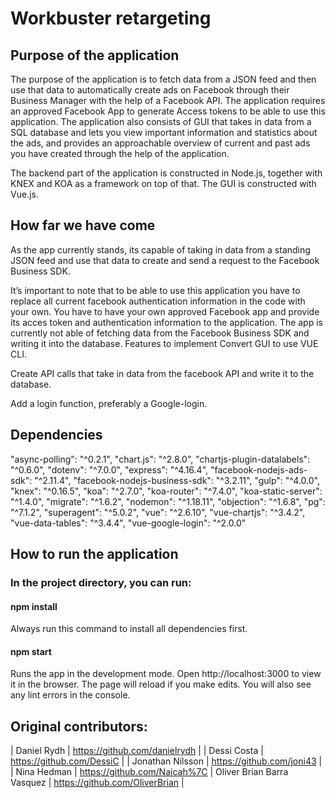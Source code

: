 # Workbuster retargeting

## Purpose of the application

The purpose of the application is to fetch data from a JSON feed and then use that data to automatically create ads on Facebook through their Business Manager with the help of a Facebook API. The application requires an approved Facebook App to generate Access tokens to be able to use this application. The application also consists of GUI that takes in data from a SQL database and lets you view important information and statistics about the ads, and provides an approachable overview of current and past ads you have created through the help of the application.

The backend part of the application is constructed in Node.js, together with KNEX and KOA as a framework on top of that. The GUI is constructed with Vue.js.

## How far we have come

As the app currently stands, its capable of taking in data from a standing JSON feed and use that data to create and send a request to the Facebook Business SDK.

It’s important to note that to be able to use this application you have to replace all current facebook authentication information in the code with your own. You have to have your own approved Facebook app and provide its acces token and authentication information to the application. The app is currently not able of fetching data from the Facebook Business SDK and writing it into the database.
Features to implement
Convert GUI to use VUE CLI.

Create API calls that take in data from the facebook API and write it to the database.

Add a login function, preferably a Google-login.

## Dependencies

"async-polling": "^0.2.1",
"chart.js": "^2.8.0",
"chartjs-plugin-datalabels": "^0.6.0",
"dotenv": "^7.0.0",
"express": "^4.16.4",
"facebook-nodejs-ads-sdk": "^2.11.4",
"facebook-nodejs-business-sdk": "^3.2.11",
"gulp": "^4.0.0",
"knex": "^0.16.5",
"koa": "^2.7.0",
"koa-router": "^7.4.0",
"koa-static-server": "^1.4.0",
"migrate": "^1.6.2",
"nodemon": "^1.18.11",
"objection": "^1.6.8",
"pg": "^7.1.2",
"superagent": "^5.0.2",
"vue": "^2.6.10",
"vue-chartjs": "^3.4.2",
"vue-data-tables": "^3.4.4",
"vue-google-login": "^2.0.0"

## How to run the application

### In the project directory, you can run:

#### npm install

Always run this command to install all dependencies first.

#### npm start

Runs the app in the development mode.
Open http://localhost:3000 to view it in the browser.
The page will reload if you make edits.
You will also see any lint errors in the console.

## Original contributors:

| Daniel Rydh | https://github.com/danielrydh |
| Dessi Costa | https://github.com/DessiC |
| Jonathan Nilsson | https://github.com/joni43 |
| Nina Hedman | https://github.com/Naicah%7C
| Oliver Brian Barra Vasquez | https://github.com/OliverBrian |
